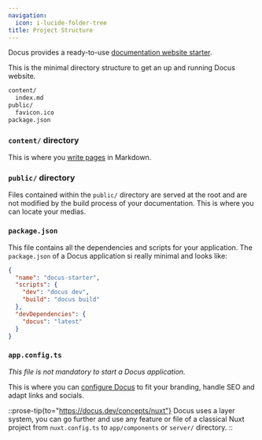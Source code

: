 ```yaml
---
navigation:
  icon: i-lucide-folder-tree
title: Project Structure
---
```


Docus provides a ready-to-use [documentation website starter](https://github.com/nuxt-content/docus/tree/.starter).

This is the minimal directory structure to get an up and running Docus website.

```bash
content/
  index.md
public/
  favicon.ico
package.json
```

### `content/` directory

This is where you [write pages](https://docus.dev/concepts/edition) in Markdown.

### `public/` directory

Files contained within the `public/` directory are served at the root and are not modified by the build process of your documentation. This is where you can locate your medias.

### `package.json`

This file contains all the dependencies and scripts for your application. The `package.json` of a Docus application si really minimal and looks like:

```json [package.json]
{
  "name": "docus-starter",
  "scripts": {
    "dev": "docus dev",
    "build": "docus build"
  },
  "devDependencies": {
    "docus": "latest"
  }
}
```

### `app.config.ts`

_This file is not mandatory to start a Docus application._

This is where you can [configure Docus](https://docus.dev/concepts/configuration) to fit your branding, handle SEO and adapt links and socials.

::prose-tip{to="https://docus.dev/concepts/nuxt"}
Docus uses a layer system, you can go further and use any feature or file of a classical Nuxt project from `nuxt.config.ts` to `app/components` or `server/` directory.
::
